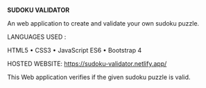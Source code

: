 ****SUDOKU VALIDATOR****

An web application to create and validate your own sudoku puzzle.

LANGUAGES USED :

HTML5
•	CSS3
•	JavaScript ES6 
•	Bootstrap 4


HOSTED WEBSITE: https://sudoku-validator.netlify.app/

This Web application verifies if the given sudoku puzzle is valid.
